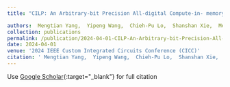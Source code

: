 ```yaml
---
title: "CILP: An Arbitrary-bit Precision All-digital Compute-in- memory Solver for Integer Linear Programming Problems"

authors:  Mengtian Yang,  Yipeng Wang,  Chieh-Pu Lo,  Shanshan Xie,  Meizhi Wang,  **Sirish Oruganti**,  Rishabh Sehgal,  Jaydeep Kulkarni
collection: publications
permalink: /publication/2024-04-01-CILP-An-Arbitrary-bit-Precision-All-digital-Compute-in-memory-Solver-for-Integer-Linear-Programming-Problems
date: 2024-04-01
venue: '2024 IEEE Custom Integrated Circuits Conference (CICC)'
citation: ' Mengtian Yang,  Yipeng Wang,  Chieh-Pu Lo,  Shanshan Xie,  Meizhi Wang,  **Sirish Oruganti**,  Rishabh Sehgal,  Jaydeep Kulkarni, &quot;CILP: An Arbitrary-bit Precision All-digital Compute-in- memory Solver for Integer Linear Programming Problems.&quot; 2024 IEEE Custom Integrated Circuits Conference (CICC), 2024.'
---
```

Use [Google Scholar](https://scholar.google.com/scholar?q=CILP:+An+Arbitrary+bit+Precision+All+digital+Compute+in++memory+Solver+for+Integer+Linear+Programming+Problems){:target="_blank"} for full citation